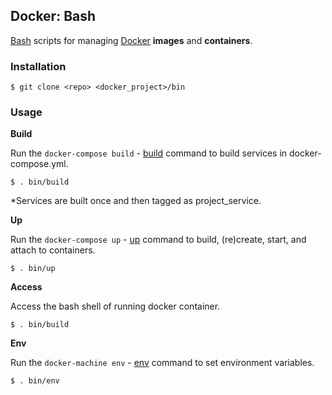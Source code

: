## Docker: Bash

[Bash](https://www.gnu.org/software/bash/) scripts for managing [Docker](https://www.docker.com/) **images** and **containers**.

### Installation

    $ git clone <repo> <docker_project>/bin

### Usage

**Build**

Run the `docker-compose build` - [build](https://docs.docker.com/compose/reference/build/) command to build services in docker-compose.yml.

    $ . bin/build

*Services are built once and then tagged as project_service.

**Up**

Run the `docker-compose up` - [up](https://docs.docker.com/compose/reference/up/) command to build, (re)create, start, and attach to containers.

    $ . bin/up

**Access**

Access the bash shell of running docker container.

    $ . bin/build

**Env**

Run the `docker-machine env` - [env](https://docs.docker.com/machine/reference/env/) command to set environment variables.

    $ . bin/env
